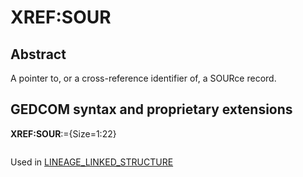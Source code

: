 ﻿<!-- licence GPL V2, cf https://github.com/TitiFix/geneweb -->
# XREF:SOUR
## Abstract
A pointer to, or a cross-reference identifier of, a SOURce record.


## GEDCOM syntax and proprietary extensions

**XREF:SOUR**:={Size=1:22}
<pre>
</pre>
Used in <a href=Ged.LINEAGE_LINKED_STRUCTURE.md>LINEAGE_LINKED_STRUCTURE</a><br />